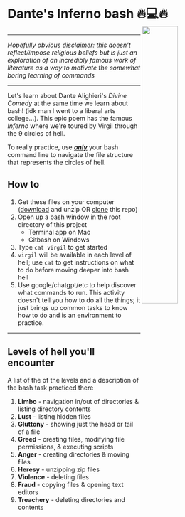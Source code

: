 # Dante's Inferno bash 🔥💻🔥  <img src="https://www.thoughtco.com/thmb/Avbsf-KY0ImBByRdI1UatD7knW0=/1500x0/filters:no_upscale():max_bytes(150000):strip_icc()/illustration-to-the-divine-comedy-by-dante-alighieri--abyss-of-hell---1480-1490--found-in-the-collection-of-the-biblioteca-apostolica-vaticana--486777773-5c3a03c246e0fb00016261f2.jpg" width="40%" align="right">

---

*Hopefully obvious disclaimer: this doesn't reflect/impose religious beliefs but is just an exploration of an incredibly famous work of literature as a way to motivate the somewhat boring learning of commands*

----

Let's learn about Dante Alighieri's *Divine Comedy* at the same time we learn about bash! (idk man I went to a liberal arts college...). This epic poem has the famous *Inferno* where we're toured by Virgil through the 9 circles of hell.



To really practice, use ***<u>only</u>*** your bash command line to navigate the file structure that represents the circles of hell.

## How to

1. Get these files on your computer ([download](https://github.com/AdamSpannbauer/dantes-inferno/archive/refs/heads/master.zip) and unzip OR [clone](https://docs.github.com/en/repositories/creating-and-managing-repositories/cloning-a-repository) this repo)
2. Open up a bash window in the root directory of this project
    * Terminal app on Mac
    * Gitbash on Windows
3. Type `cat virgil` to get started
4. `virgil` will be available in each level of hell; use `cat` to get instructions on what to do before moving deeper into bash hell
5. Use google/chatgpt/etc to help discover what commands to run.  This activity doesn't tell you how to do all the things; it just brings up common tasks to know how to do and is an environment to practice.

----

## Levels of hell you'll encounter

A list of the of the levels and a description of the bash task practiced there

1. **Limbo** - navigation in/out of directories & listing directory contents
2. **Lust** - listing hidden files
3. **Gluttony** - showing just the head or tail of a file
4. **Greed** - creating files, modifying file permissions, & executing scripts
5. **Anger** - creating directories & moving files
6. **Heresy** - unzipping zip files
7. **Violence** - deleting files
8. **Fraud** - copying files & opening text editors
9. **Treachery** - deleting directories and contents
